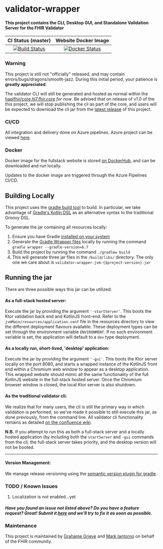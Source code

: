 # validator-wrapper
#### This project contains the CLI, Desktop GUI, and Standalone Validation Server for the FHIR Validator

| CI Status (master) | Website Docker Image |
| :---: | :---: |
| [![Build Status][Badge-BuildPipelineMaster]][Link-BuildPipelineMaster] | [![Docker Status][Badge-DockerHub]][Link-DockerHub] |

### Warning
This project is still not "officially" released, and may contain errors/bugs/dragons/smooth-jazz. During this initial 
period, your patience is **greatly appreciated**.

The validator CLI will still be generated and hosted as normal within the [hapifhir/core.hl7.fhir.core][Link-CoreGithubLatestRelease] 
_for now_. Be advised that on release of v1.0 of the this project, we will stop publishing the cli as part of the core, 
and users will be expected to download the cli jar from the [latest release][Link-ValidatorWrapperGithubLatestRelease] 
of this project.

### CI/CD
All integration and delivery done on Azure pipelines. Azure project can be viewed [here][Link-AzureProject].

### Docker 
Docker image for the fullstack website is stored [on DockerHub][Link-DockerHub], and can be downloaded and run locally.

Updates to the docker image are triggered through the Azure Pipelines CI/CD.

Building Locally
---
This project uses the [gradle build tool][Link-GradleWebpage] to build. In particular, we take advantage of 
[Gradle's Kotlin DSL][Link-GradleKotlinDSLPrimer] as an alternative syntax to the traditional Groovy DSL.

To generate the jar containing all resources locally:
1. Ensure you have Gradle [installed on your system][Link-GradleInstall]
2. Generate the [Gradle Wrapper files][Link-GradleWrapper] locally by running the command `gradle wrapper --gradle-version=6.7`
3. Build the project by running the command `./gradlew build`
4. This will generate three jar files in the `/build/libs/` directory. The only one we care about is 
`validator-wrapper-jvm-{$project-version}.jar`

Running the jar
---
There are three possible ways this jar can be utilized:
#### As a full-stack hosted server:
Execute the jar by providing the argument `'-startServer'`. This boots the Ktor validation back end and KotlinJS 
front-end. Refer to the `jvmMain/resources/application.conf` file in the resources directory to view the different deployment flavours available. 
These deployment types can be set through the environment variable `ENVIRONMENT`. If no such environment variable is 
set, the application will default to a `dev` type deployment.

#### As a locally run, short-lived, 'desktop' application:
Execute the jar by providing the argument `'-gui'`. This boots the Ktor server locally on the port 8080, and starts a 
wrapped instance of the KotlinJS front end within a Chromium web window to appear as a desktop application. This 
wrapped website should mimic all the same functionality of the full KotlinJS website in the full-stack hosted server. 
Once the Chromium browser window is closed, the local Ktor server is also shutdown.

#### As the traditional validator cli:
We realize that for many users, the cli is still the primary way in which validation is performed, so we've made
it possible to still execute this jar, as done previously, from the command line. All validator cli functionality 
remains as detailed [on the confluence wiki][Link-ValidatorConfluence].

**N.B.**
If you attempt to run this as both a full-stack server and a locally hosted application (by including both the 
`startServer` and `-gui` commands from the cli, the full-stack server takes priority, and the desktop version will 
not be booted.

---
#### Version Management:
We manage release versioning using the [semantic version plugin for gradle][Link-SemanticVersionPlugin]. 

### TODO / Known Issues
1. Localization is not enabled...yet

##### Have you found an issue not listed above? Do you have a feature request? Great! Submit it [here][Link-GitHubIssues] and we'll try to fix it as soon as possible.

### Maintenance
This project is maintained by [Grahame Grieve][Link-grahameGithub] and [Mark Iantorno][Link-markGithub] on behalf of the FHIR community.

[Link-AzureProject]: https://dev.azure.com/fhir-pipelines/validator-wrapper
[Link-BuildPipelineMaster]: https://dev.azure.com/fhir-pipelines/validator-wrapper/_build/latest?definitionId=38&branchName=master
[Link-DockerHub]: https://hub.docker.com/repository/docker/markiantorno/validator-wrapper/general
[Link-CoreGithubLatestRelease]: https://github.com/hapifhir/org.hl7.fhir.core/releases/latest
[Link-ValidatorWrapperGithubLatestRelease]: https://github.com/hapifhir/org.hl7.fhir.validator-wrapper/releases/latest
[Link-GitHubIssues]: https://github.com/hapifhir/org.hl7.fhir.validator-wrapper/issues
[Link-GradleWebpage]: https://gradle.org/
[Link-GradleKotlinDSLPrimer]: https://docs.gradle.org/current/userguide/kotlin_dsl.html
[Link-GradleInstall]: https://gradle.org/install/
[Link-GradleWrapper]: https://docs.gradle.org/current/userguide/gradle_wrapper.html
[Link-ValidatorConfluence]: https://confluence.hl7.org/display/FHIR/Using+the+FHIR+Validator
[Link-SemanticVersionPlugin]: https://github.com/ethauvin/semver-gradle

[Badge-BuildPipelineMaster]: https://dev.azure.com/fhir-pipelines/validator-wrapper/_apis/build/status/Master%20Branch%20Pipeline?branchName=master
[Badge-DockerHub]: https://img.shields.io/docker/v/markiantorno/validator-wrapper

[Link-grahameGithub]: https://github.com/grahamegrieve
[Link-markGithub]: https://github.com/markiantorno
